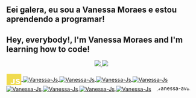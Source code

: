 ## Eei galera, eu sou a Vanessa Moraes e estou aprendendo a programar!
## Hey, everybody!, I'm Vanessa Moraes and I'm learning how to code!
<div align="center">
  <a href="https://github.com/vanemoraess">
  <img height="180em" src="https://github-readme-stats.vercel.app/api?username=vanemoraess&show_icons=true&include_all_commits=true&theme=tokyonight&include_all_commits=true&count_private=true"/>
  <img height="180em" src="https://github-readme-stats.vercel.app/api/top-langs/?username=vanemoraess&layout=column-oriented&langs_count=7&theme=tokyonight"/>
</div>
<div style="display: inline_block"><br>
  <img align="center" alt="Vanessa-Js" height="30" width="40" src="https://raw.githubusercontent.com/devicons/devicon/master/icons/javascript/javascript-plain.svg">
  <img align="center" alt="Vanessa-Js" height="30" width="40" src="https://cdn.jsdelivr.net/gh/devicons/devicon/icons/python/python-original-wordmark.svg" />
  <img align="center" alt="Vanessa-Js" height="30" width="40" src="https://cdn.jsdelivr.net/gh/devicons/devicon/icons/html5/html5-original.svg" />
  <img align="center" alt="Vanessa-Js" height="30" width="40" src="https://cdn.jsdelivr.net/gh/devicons/devicon/icons/css3/css3-original.svg" />
  <img align="center" alt="Vanessa-Js" height="30" width="40" src="https://cdn.jsdelivr.net/gh/devicons/devicon/icons/figma/figma-original.svg" />
  <img align="center" alt="Vanessa-Js" height="30" width="40" src="https://cdn.jsdelivr.net/gh/devicons/devicon/icons/git/git-original.svg" />
  <img align="center" alt="Vanessa-Js" height="30" width="40" src="https://cdn.jsdelivr.net/gh/devicons/devicon/icons/jupyter/jupyter-original-wordmark.svg" />
  <img align="center" alt="Vanessa-Js" height="30" width="40" src="https://cdn.jsdelivr.net/gh/devicons/devicon/icons/typescript/typescript-plain.svg" />
  <img align="center" alt="Vanessa-Js" height="30" width="40" src="https://cdn.jsdelivr.net/gh/devicons/devicon/icons/ubuntu/ubuntu-plain-wordmark.svg" />
  <img align="right" alt="Vanessa-avatar" height="150" style="border-radius:50px;"src="https://i.ibb.co/9tBRgsq/avatar-vanessa.png" alt="avatar-vanessa" border="0">
  </div>
          
                
          

